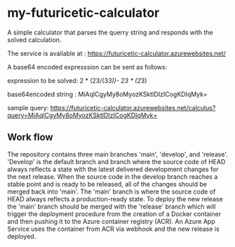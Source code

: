 # my-futuricetic-calculator
A simple calculator that parses the querry string and responds with the solved calculation.
 
 The service is available at : https://futuricetic-calculator.azurewebsites.net/
 
 A base64 encoded expresssion can be sent as follows:
 
 expression to be solved: 2 * (23/(3*3))- 23 * (2*3)
 
 base64encoded string : MiAqICgyMy8oMyozKSktIDIzICogKDIqMyk=
 
 sample query: https://futuricetic-calculator.azurewebsites.net/calculus?query=MiAqICgyMy8oMyozKSktIDIzICogKDIqMyk=


## Work flow
The repository contains three main branches 'main', 'develop', and 'release'. 'Develop' is the default branch and branch where the source code of HEAD always reflects a state with the latest delivered development changes for the next release. When the source code in the develop branch reaches a stable point and is ready to be released, all of the changes should be merged back into 'main'. The 'main' branch is where the source code of HEAD always reflects a production-ready state. To deploy the new release the 'main' branch should be merged with the 'release' branch which will trigger the deployment procedure from the creation of a Docker container and then pushing it to the Azure container registry (ACR). An Azure App Service uses the container from ACR via webhook and the new release is deployed.
